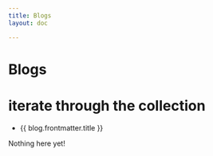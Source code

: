 ```yaml
---
title: Blogs
layout: doc

---
```


<script setup>
  import {data as blogs} from './blogs/blog.data';
  import { withBase } from 'vitepress';
</script>

# Blogs
# iterate through the collection
<ul v-if="blogs.length > 0">
  <li v-for="blog of blogs">
    <a :href="withBase(blog.url)">{{ blog.frontmatter.title }}</a>
  </li>
</ul>
<p v-else>
  Nothing here yet!
</p>
